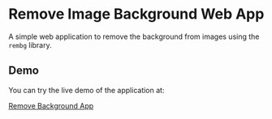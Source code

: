 # Remove Image Background Web App

A simple web application to remove the background from images using the `rembg` library.

## Demo

You can try the live demo of the application at:

[Remove Background App](https://rmbg-816798149971.us-central1.run.app)